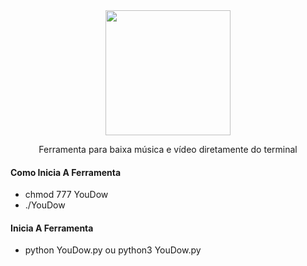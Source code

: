<div align="center">
  <img height="200" src="https://i.imgur.com/FRzBslH.png">
  <p>Ferramenta para baixa música e vídeo diretamente do terminal</p>
</div>

#### Como Inicia A Ferramenta 

* chmod 777 YouDow
* ./YouDow

#### Inicia A Ferramenta

* python YouDow.py ou python3 YouDow.py
